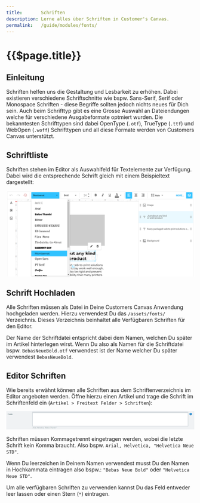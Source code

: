 ```yaml
---
title:       Schriften
description: Lerne alles über Schriften in Customer's Canvas.
permalink:   /guide/modules/fonts/
---
```


{{$page.title}}
================================================================================

Einleitung
--------------------------------------------------------------------------------

Schriften helfen uns die Gestaltung und Lesbarkeit zu erhöhen. Dabei 
existieren verschiedene Schriftschnitte wie bspw. Sans-Serif, Serif oder
Monospace Schriften - diese Begriffe sollten jedoch nichts neues für 
Dich sein. Auch beim Schrifttyp gibt es eine Grosse Auswahl an Dateiendungen
welche für verschiedene Ausgabeformate optmiert wurden. Die bekanntesten
Schrifttypen sind dabei OpenType (`.otf`), TrueType (`.ttf`) und  WebOpen 
(`.woff`) Schrifttypen und all diese Formate werden von Customers Canvas 
unterstützt.

Schriftliste
--------------------------------------------------------------------------------

Schriften stehen im Editor als Auswahlfeld für Textelemente zur Verfügung. 
Dabei wird die entsprechende Schrift gleich mit einem Beispieltext dargestellt:

![Bild: Schriftauswahl](./editor_fonts.png)

Schrift Hochladen
--------------------------------------------------------------------------------

Alle Schriften müssen als Datei in Deine Customers Canvas Anwendung 
hochgeladen werden. Hierzu verwendest Du das `/assets/fonts/` Verzeichnis.
Dieses Verzeichnis beinhaltet alle Verfügbaren Schriften für den Editor. 

Der Name der Schriftdatei entspricht dabei dem Namen, welchen Du später 
im Artikel hinterlegen wirst. Wenn Du also als Namen für die Schriftdatei 
bspw. `BebasNeueBold.otf` verwendest ist der Name welcher Du später 
verwendest `BebasNeueBold`.

Editor Schriften
--------------------------------------------------------------------------------

Wie bereits erwähnt können alle Schriften aus dem Schriftenverzeichnis
im Editor angeboten werden. Öffne hierzu einen Artikel und trage die
Schrift im Schriftenfeld ein (`Artikel > Freitext Felder > Schriften`):

![Bild: Schriften Feld](./field_fonts.png)

Schriften müssen Kommagetrennt eingetragen werden, wobei die letzte Schrift
kein Komma braucht. Also bspw. `Arial, Helvetica, "Helvetica Neue STD"`.

Wenn Du leerzeichen in Deinem Namen verwendest musst Du den Namen in
Hochkammata eintragen also bspw.: `"Bebas Neue Bold"` oder `"Helvetica Neue STD"`.

Um alle verfügbaren Schriften zu verwenden kannst Du das Feld entweder 
leer lassen oder einen Stern (`*`) eintragen.
